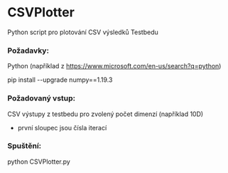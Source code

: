 # CSVPlotter
Python script pro plotování CSV výsledků Testbedu



### Požadavky:
Python (například z https://www.microsoft.com/en-us/search?q=python)

pip install --upgrade numpy==1.19.3

### Požadovaný vstup:
CSV výstupy z testbedu pro zvolený počet dimenzí (například 10D)
- první sloupec jsou čísla iterací

### Spuštění:
python CSVPlotter.py
